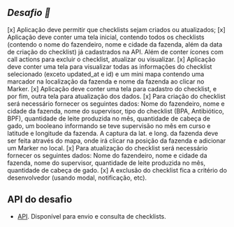 ## *Desafio 🤯*

[x] Aplicação deve permitir que checklists sejam criados ou atualizados;
[x] Aplicação deve conter uma tela inicial, contendo todos os checklists (contendo o nome do fazendeiro, nome e cidade da fazenda, além da data de criação do checklist) já cadastrados na API. Além de conter ícones com call actions para excluir o checklist, atualizar ou visualizar.
[x] Aplicação deve conter uma tela para visualizar todas as informações do checklist selecionado (exceto updated_at e id) e um mini mapa contendo uma marcador na localização da fazenda e nome da fazenda ao clicar no Marker. 
[x] Aplicação deve conter uma tela para cadastro do checklist, e por fim, outra tela para atualização dos dados.
[x] Para criação do checklist será necessário fornecer os seguintes dados: Nome do fazendeiro, nome e cidade da fazenda, nome do supervisor, tipo do checklist (BPA, Antibiótico, BPF), quantidade de leite produzida no mês, quantidade de cabeça de gado, um booleano informando se teve supervisão no mês em curso e latitude e longitude da fazenda. A captura da lat. e long. da fazenda deve ser feita através do mapa, onde irá clicar na posição da fazenda e adicionar um Marker no local.
[x] Para atualização do checklist será necessário fornecer os seguintes dados: Nome do fazendeiro, nome e cidade da fazenda, nome do supervisor, quantidade de leite produzida no mês, quantidade de cabeça de gado.
[x] A exclusão do checklist fica a critério do desenvolvedor (usando modal, notificação, etc).

## API do desafio

- [API](http://challenge-front-end.bovcontrol.com/documents/#/). Disponível para envio e consulta de checklists.